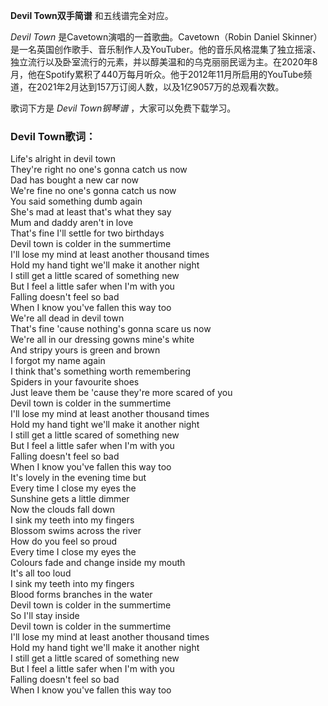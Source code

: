 

**Devil Town双手简谱** 和五线谱完全对应。

_Devil Town_ 是Cavetown演唱的一首歌曲。Cavetown（Robin Daniel
Skinner）是一名英国创作歌手、音乐制作人及YouTuber。他的音乐风格混集了独立摇滚、独立流行以及卧室流行的元素，并以醇美温和的乌克丽丽民谣为主。在2020年8月，他在Spotify累积了440万每月听众。他于2012年11月所启用的YouTube频道，在2021年2月达到157万订阅人数，以及1亿9057万的总观看次数。

歌词下方是 _Devil Town钢琴谱_ ，大家可以免费下载学习。

### Devil Town歌词：

Life's alright in devil town  
They're right no one's gonna catch us now  
Dad has bought a new car now  
We're fine no one's gonna catch us now  
You said something dumb again  
She's mad at least that's what they say  
Mum and daddy aren't in love  
That's fine I'll settle for two birthdays  
Devil town is colder in the summertime  
I'll lose my mind at least another thousand times  
Hold my hand tight we'll make it another night  
I still get a little scared of something new  
But I feel a little safer when I'm with you  
Falling doesn't feel so bad  
When I know you've fallen this way too  
We're all dead in devil town  
That's fine 'cause nothing's gonna scare us now  
We're all in our dressing gowns mine's white  
And stripy yours is green and brown  
I forgot my name again  
I think that's something worth remembering  
Spiders in your favourite shoes  
Just leave them be 'cause they're more scared of you  
Devil town is colder in the summertime  
I'll lose my mind at least another thousand times  
Hold my hand tight we'll make it another night  
I still get a little scared of something new  
But I feel a little safer when I'm with you  
Falling doesn't feel so bad  
When I know you've fallen this way too  
It's lovely in the evening time but  
Every time I close my eyes the  
Sunshine gets a little dimmer  
Now the clouds fall down  
I sink my teeth into my fingers  
Blossom swims across the river  
How do you feel so proud  
Every time I close my eyes the  
Colours fade and change inside my mouth  
It's all too loud  
I sink my teeth into my fingers  
Blood forms branches in the water  
Devil town is colder in the summertime  
So I'll stay inside  
Devil town is colder in the summertime  
I'll lose my mind at least another thousand times  
Hold my hand tight we'll make it another night  
I still get a little scared of something new  
But I feel a little safer when I'm with you  
Falling doesn't feel so bad  
When I know you've fallen this way too

